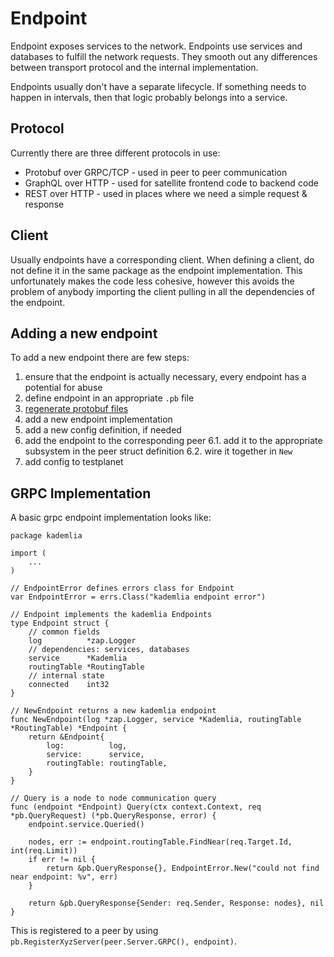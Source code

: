 # Endpoint

Endpoint exposes services to the network. Endpoints use services and databases to fulfill the network requests. They smooth out any differences between transport protocol and the internal implementation.

Endpoints usually don't have a separate lifecycle. If something needs to happen in intervals, then that logic probably belongs into a service.

## Protocol

Currently there are three different protocols in use:

* Protobuf over GRPC/TCP - used in peer to peer communication
* GraphQL over HTTP - used for satellite frontend code to backend code
* REST over HTTP - used in places where we need a simple request & response

## Client

Usually endpoints have a corresponding client. When defining a client, do not define it in the same package as the endpoint implementation. This unfortunately makes the code less cohesive, however this avoids the problem of anybody importing the client pulling in all the dependencies of the endpoint.

## Adding a new endpoint

To add a new endpoint there are few steps:

1. ensure that the endpoint is actually necessary, every endpoint has a potential for abuse
2. define endpoint in an appropriate `.pb` file
3. [regenerate protobuf files](code/Protobuf.md)
4. add a new endpoint implementation
5. add a new config definition, if needed
6. add the endpoint to the corresponding peer
6.1. add it to the appropriate subsystem in the peer struct definition
6.2. wire it together in `New`
7. add config to testplanet

## GRPC Implementation

A basic grpc endpoint implementation looks like:

```
package kademlia

import (
    ...
)

// EndpointError defines errors class for Endpoint
var EndpointError = errs.Class("kademlia endpoint error")

// Endpoint implements the kademlia Endpoints
type Endpoint struct {
	// common fields
	log          *zap.Logger
	// dependencies: services, databases
	service      *Kademlia
	routingTable *RoutingTable
	// internal state
	connected    int32
}

// NewEndpoint returns a new kademlia endpoint
func NewEndpoint(log *zap.Logger, service *Kademlia, routingTable *RoutingTable) *Endpoint {
	return &Endpoint{
		log:          log,
		service:      service,
		routingTable: routingTable,
	}
}

// Query is a node to node communication query
func (endpoint *Endpoint) Query(ctx context.Context, req *pb.QueryRequest) (*pb.QueryResponse, error) {
	endpoint.service.Queried()

	nodes, err := endpoint.routingTable.FindNear(req.Target.Id, int(req.Limit))
	if err != nil {
		return &pb.QueryResponse{}, EndpointError.New("could not find near endpoint: %v", err)
	}

	return &pb.QueryResponse{Sender: req.Sender, Response: nodes}, nil
}
```

This is registered to a peer by using `pb.RegisterXyzServer(peer.Server.GRPC(), endpoint)`.